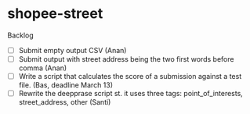 # shopee-street

Backlog
- [ ] Submit empty output CSV (Anan)
- [ ] Submit output with street address being the two first words before comma (Anan)
- [ ] Write a script that calculates the score of a submission against a test file. (Bas, deadline March 13)
- [ ] Rewrite the deepprase script st. it uses three tags: point_of_interests, street_address, other (Santi)
